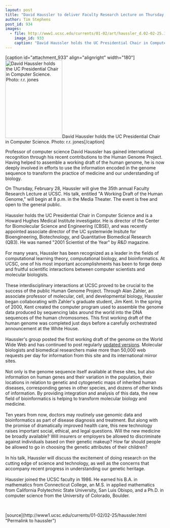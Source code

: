 ```yaml
---
layout: post
title: "David Haussler to deliver Faculty Research Lecture on Thursday, February 28"
author: Tim Stephens
post_id: 934
images:
  - file: http://www1.ucsc.edu/currents/01-02/art/haussler_d.02-02-25.180.jpg
    image_id: 933
    caption: "David Haussler holds the UC Presidential Chair in Computer Science. Photo: r.r. jones"
---
```


[caption id="attachment_933" align="alignright" width="180"]<a href="http://localhost/mysite/wp-content/uploads/2002/02/haussler_d.02-02-25.180.jpg"><img class="size-full wp-image-933" src="http://localhost/mysite/wp-content/uploads/2002/02/haussler_d.02-02-25.180.jpg" alt="David Haussler holds the UC Presidential Chair in Computer Science. Photo: r.r. jones" width="180" height="246" /></a>David Haussler holds the UC Presidential Chair in Computer Science. Photo: r.r. jones[/caption]
<p>
  Professor of computer science David Haussler has gained international recognition through his recent contributions to the Human Genome Project. Having helped to assemble a working draft of the human genome, he is now deeply involved in efforts to use the information encoded in the genome sequence to transform the practice of medicine and our understanding of biology.
</p>On Thursday, February 28, Haussler will give the 35th annual Faculty Research Lecture at UCSC. His talk, entitled "A Working Draft of the Human Genome," will begin at 8 p.m. in the Media Theater. The event is free and open to the general public.<br>
<br>
Haussler holds the UC Presidential Chair in Computer Science and is a Howard Hughes Medical Institute investigator. He is director of the Center for Biomolecular Science and Engineering (CBSE), and was recently appointed associate director of the UC systemwide Insitute for Bioengineering, Biotechnology, and Quantitative Biomedical Research (QB3). He was named "2001 Scientist of the Year" by <i>R&amp;D</i> magazine.<br>
<br>
For many years, Haussler has been recognized as a leader in the fields of computational learning theory, computational biology, and bioinformatics. At UCSC, one of his most important accomplishments has been to forge deep and fruitful scientific interactions between computer scientists and molecular biologists.<br>
<br>
These interdisciplinary interactions at UCSC proved to be crucial to the success of the public Human Genome Project. Through Alan Zahler, an associate professor of molecular, cell, and developmental biology, Haussler began collaborating with Zahler's graduate student, Jim Kent. In the spring of 2000, Kent created the computer program used to assemble the genome data produced by sequencing labs around the world into the DNA sequences of the human chromosomes. This first working draft of the human genome was completed just days before a carefully orchestrated announcement at the White House.<br>
<br>
Haussler's group posted the first working draft of the genome on the World Wide Web and has continued to post regularly <a href="http://genome.ucsc.edu">updated versions</a>. Molecular biologists and biomedical researchers make more than 50,000 web requests per day for information from this site and its international mirror sites.<br>
<br>
Not only is the genome sequence itself available at these sites, but also information on human genes and their variation in the population, their locations in relation to genetic and cytogenetic maps of inherited human diseases, corresponding genes in other species, and dozens of other kinds of information. By providing integration and analysis of this data, the new field of bioinformatics is helping to transform molecular biology and medicine.<br>
<br>
Ten years from now, doctors may routinely use genomic data and bioinformatics as part of disease diagnosis and treatment. But along with the promise of dramatically improved health care, this new technology raises important social, ethical, and legal questions. Will the new medicine be broadly available? Will insurers or employers be allowed to discriminate against individuals based on their genetic makeup? How far should people be allowed to go in choosing the genetic attributes of their children?<br>
<br>
In his talk, Haussler will discuss the excitement of doing research on the cutting edge of science and technology, as well as the concerns that accompany recent progress in understanding our genetic heritage.<br>
<br>
Haussler joined the UCSC faculty in 1986. He earned his B.A. in mathematics from Connecticut College, an M.S. in applied mathematics from California Polytechnic State University, San Luis Obispo, and a Ph.D. in computer science from the University of Colorado, Boulder.
<p>
  <br>

</p>
<p>

</p>
[source](http://www1.ucsc.edu/currents/01-02/02-25/haussler.html "Permalink to haussler")
